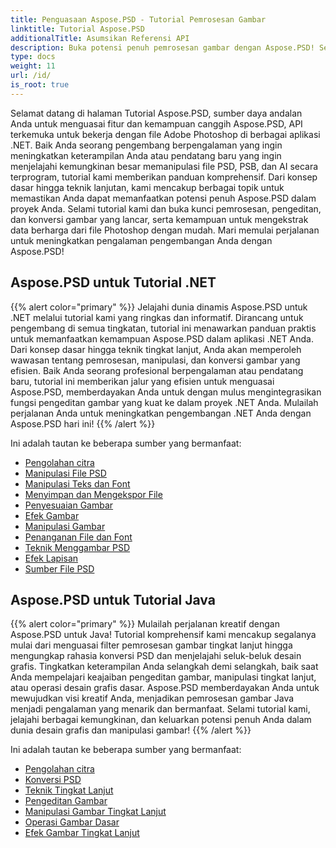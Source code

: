 ```yaml
---
title: Penguasaan Aspose.PSD - Tutorial Pemrosesan Gambar
linktitle: Tutorial Aspose.PSD
additionalTitle: Asumsikan Referensi API
description: Buka potensi penuh pemrosesan gambar dengan Aspose.PSD! Selami tutorial komprehensif kami untuk mendapatkan wawasan ahli dan panduan langsung.
type: docs
weight: 11
url: /id/
is_root: true
---
```


Selamat datang di halaman Tutorial Aspose.PSD, sumber daya andalan Anda untuk menguasai fitur dan kemampuan canggih Aspose.PSD, API terkemuka untuk bekerja dengan file Adobe Photoshop di berbagai aplikasi .NET. Baik Anda seorang pengembang berpengalaman yang ingin meningkatkan keterampilan Anda atau pendatang baru yang ingin menjelajahi kemungkinan besar memanipulasi file PSD, PSB, dan AI secara terprogram, tutorial kami memberikan panduan komprehensif. Dari konsep dasar hingga teknik lanjutan, kami mencakup berbagai topik untuk memastikan Anda dapat memanfaatkan potensi penuh Aspose.PSD dalam proyek Anda. Selami tutorial kami dan buka kunci pemrosesan, pengeditan, dan konversi gambar yang lancar, serta kemampuan untuk mengekstrak data berharga dari file Photoshop dengan mudah. Mari memulai perjalanan untuk meningkatkan pengalaman pengembangan Anda dengan Aspose.PSD!

## Aspose.PSD untuk Tutorial .NET
{{% alert color="primary" %}}
Jelajahi dunia dinamis Aspose.PSD untuk .NET melalui tutorial kami yang ringkas dan informatif. Dirancang untuk pengembang di semua tingkatan, tutorial ini menawarkan panduan praktis untuk memanfaatkan kemampuan Aspose.PSD dalam aplikasi .NET Anda. Dari konsep dasar hingga teknik tingkat lanjut, Anda akan memperoleh wawasan tentang pemrosesan, manipulasi, dan konversi gambar yang efisien. Baik Anda seorang profesional berpengalaman atau pendatang baru, tutorial ini memberikan jalur yang efisien untuk menguasai Aspose.PSD, memberdayakan Anda untuk dengan mulus mengintegrasikan fungsi pengeditan gambar yang kuat ke dalam proyek .NET Anda. Mulailah perjalanan Anda untuk meningkatkan pengembangan .NET Anda dengan Aspose.PSD hari ini!
{{% /alert %}}

Ini adalah tautan ke beberapa sumber yang bermanfaat:
 
- [Pengolahan citra](./net/image-processing/)
- [Manipulasi File PSD](./net/psd-file-manipulation/)
- [Manipulasi Teks dan Font](./net/text-and-font-manipulation/)
- [Menyimpan dan Mengekspor File](./net/file-saving-and-exporting/)
- [Penyesuaian Gambar](./net/image-adjustment/)
- [Efek Gambar](./net/image-effects/)
- [Manipulasi Gambar](./net/image-manipulation/)
- [Penanganan File dan Font](./net/file-and-font-handling/)
- [Teknik Menggambar PSD](./net/psd-drawing-techniques/)
- [Efek Lapisan](./net/layer-effects/)
- [Sumber File PSD](./net/psd-file-resources/)


## Aspose.PSD untuk Tutorial Java
{{% alert color="primary" %}}
Mulailah perjalanan kreatif dengan Aspose.PSD untuk Java! Tutorial komprehensif kami mencakup segalanya mulai dari menguasai filter pemrosesan gambar tingkat lanjut hingga mengungkap rahasia konversi PSD dan menjelajahi seluk-beluk desain grafis. Tingkatkan keterampilan Anda selangkah demi selangkah, baik saat Anda mempelajari keajaiban pengeditan gambar, manipulasi tingkat lanjut, atau operasi desain grafis dasar. Aspose.PSD memberdayakan Anda untuk mewujudkan visi kreatif Anda, menjadikan pemrosesan gambar Java menjadi pengalaman yang menarik dan bermanfaat. Selami tutorial kami, jelajahi berbagai kemungkinan, dan keluarkan potensi penuh Anda dalam dunia desain grafis dan manipulasi gambar!
{{% /alert %}}

Ini adalah tautan ke beberapa sumber yang bermanfaat:

- [Pengolahan citra](./java/image-processing/)
- [Konversi PSD](./java/psd-conversion/)
- [Teknik Tingkat Lanjut](./java/advanced-techniques/)
- [Pengeditan Gambar](./java/image-editing/)
- [Manipulasi Gambar Tingkat Lanjut](./java/advanced-image-manipulation/)
- [Operasi Gambar Dasar](./java/basic-image-operations/)
- [Efek Gambar Tingkat Lanjut](./java/advanced-image-effects/)